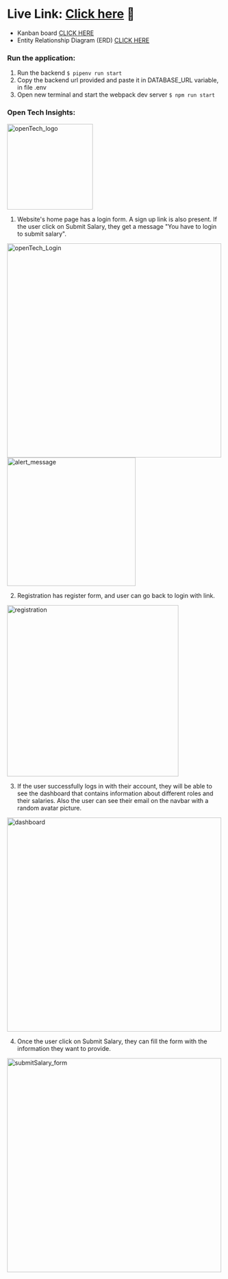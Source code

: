 # Live Link: [Click here](https://proyecto-open-tech-ft22.vercel.app/) 🔗
- Kanban board [CLICK HERE](https://github.com/users/liliaqvq/projects/1/views/2)
- Entity Relationship Diagram (ERD) [CLICK HERE](https://app.quickdatabasediagrams.com/#/d/ydPxrW)




### Run the application:

1. Run the backend `$ pipenv run start`
2. Copy the backend url provided and paste it in DATABASE_URL variable, in file .env
3. Open new terminal and start the webpack dev server `$ npm run start`


### Open Tech Insights:
<img alt="openTech_logo" src="https://github.com/liliaqvq/Open-Tech-Insights/assets/130264861/b2eb07e5-6837-4feb-9710-da1251cf11df" width="200" />

1. Website's home page has a login form. A sign up link is also present. If the user click on Submit Salary, they get a message "You have to login to submit salary".
   
<img alt="openTech_Login" src="https://github.com/liliaqvq/Open-Tech-Insights/assets/130264861/698462cb-0246-4131-b124-8fe4d5ee0d50" width="500" />

<img alt="alert_message" src="https://github.com/liliaqvq/Open-Tech-Insights/assets/130264861/29c3b6b4-b7f1-46bc-bf93-16769618673f" width="300" />

2. Registration has register form, and user can go back to login with link.

<img alt="registration" src="https://github.com/liliaqvq/Open-Tech-Insights/assets/130264861/94c89876-1960-4ab1-aeb2-e47184adcf9c" width="400" />

3. If the user successfully logs in with their account, they will be able to see the dashboard that contains information about different roles and their salaries. Also the user can see their email on the navbar with a random avatar picture.

<img alt="dashboard" src="https://github.com/liliaqvq/Open-Tech-Insights/assets/130264861/28515fbf-6e98-4915-80d9-e9349f3feddc" width="500" />

4. Once the user click on Submit Salary, they can fill the form with the information they want to provide.

<img alt="submitSalary_form" src="https://github.com/liliaqvq/Open-Tech-Insights/assets/130264861/00a42b27-06be-4345-a9c0-c88e4d30a4af" width="500" />




